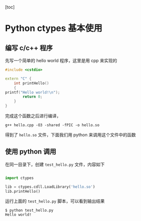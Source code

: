 [toc]

# Python ctypes 基本使用

## 编写 c/c++ 程序

先写一个简单的 hello world 程序，这里是用 cpp 来实现的

```cpp
#include <cstdio>

extern "C" {
    int printHello()
    {
printf("Hello world!\n");
        return 0;
    }
}
```

完成这个函数之后进行编译，

 ```
 g++ hello.cpp -O3 -shared -fPIC -o hello.so
 ```

 得到了
`hello.so` 文件，下面我们用 python 来调用这个文件中的函数

## 使用 python 调用

在同一目录下，创建 `test_hello.py` 文件，内容如下

```python

import ctypes

lib = ctypes.cdll.LoadLibrary('hello.so')
lib.printHello()
```


运行上面的 `test_hello.py` 脚本，可以看到输出结果

```
$ python test_hello.py 
Hello world!
```
